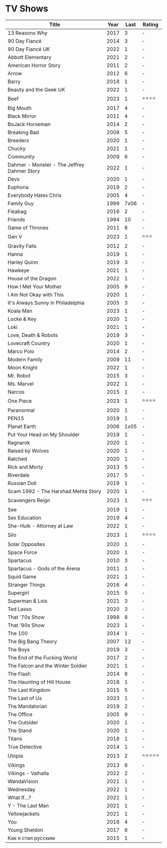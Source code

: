 # TV Shows

|Title|Year|Last|Rating|
|---|---|---|---|
|13 Reasons Why|2017|3|-|
|90 Day Fiancé|2014|3|-|
|90 Day Fiancé UK|2022|1|-|
|Abbott Elementary|2021|2|-|
|American Horror Story|2011|2|-|
|Arrow|2012|6|-|
|Barry|2018|1|-|
|Beauty and the Geek UK|2022|1|-|
|Beef|2023|1|⭐⭐⭐⭐|
|Big Mouth|2017|4|-|
|Black Mirror|2011|4|-|
|BoJack Horseman|2014|2|-|
|Breaking Bad|2008|5|-|
|Breeders|2020|1|-|
|Chucky|2021|1|-|
|Community|2009|6|-|
|Dahmer - Monster - The Jeffrey Dahmer Story|2022|1|-|
|Devs|2020|1|-|
|Euphoria|2019|2|-|
|Everybody Hates Chris|2005|4|-|
|Family Guy|1999|7x06|-|
|Fleabag|2016|2|-|
|Friends|1994|10|-|
|Game of Thrones|2011|8|-|
|Gen V|2023|1|⭐⭐⭐|
|Gravity Falls|2012|2|-|
|Hanna|2019|1|-|
|Harley Quinn|2019|3|-|
|Hawkeye|2021|1|-|
|House of the Dragon|2022|1|-|
|How I Met Your Mother|2005|9|-|
|I Am Not Okay with This|2020|1|-|
|It's Always Sunny in Philadelphia|2005|3|-|
|Koala Man|2023|1|-|
|Locke & Key|2020|1|-|
|Loki|2021|1|-|
|Love, Death & Robots|2019|3|-|
|Lovecraft Country|2020|1|-|
|Marco Polo|2014|2|-|
|Modern Family|2009|11|-|
|Moon Knight|2022|1|-|
|Mr. Robot|2015|3|-|
|Ms. Marvel|2022|1|-|
|Narcos|2015|1|-|
|One Piece|2023|1|⭐⭐⭐⭐|
|Paranormal|2020|1|-|
|PEN15|2019|1|-|
|Planet Earth|2006|1x05|-|
|Put Your Head on My Shoulder|2019|1|-|
|Ragnarok|2020|1|-|
|Raised by Wolves|2020|1|-|
|Ratched|2020|1|-|
|Rick and Morty|2013|5|-|
|Riverdale|2017|5|-|
|Russian Doll|2019|1|-|
|Scam 1992 - The Harshad Mehta Story|2020|1|-|
|Scavengers Reign|2023|1|⭐⭐⭐|
|See|2019|1|-|
|Sex Education|2019|4|-|
|She-Hulk - Attorney at Law|2022|1|-|
|Silo|2023|1|⭐⭐⭐⭐|
|Solar Opposites|2020|1|-|
|Space Force|2020|1|-|
|Spartacus|2010|3|-|
|Spartacus - Gods of the Arena|2011|1|-|
|Squid Game|2021|1|-|
|Stranger Things|2016|4|-|
|Supergirl|2015|5|-|
|Superman & Lois|2021|3|-|
|Ted Lasso|2020|3|-|
|That '70s Show|1998|8|-|
|That '90s Show|2023|1|-|
|The 100|2014|1|-|
|The Big Bang Theory|2007|12|-|
|The Boys|2019|3|-|
|The End of the Fucking World|2017|2|-|
|The Falcon and the Winter Soldier|2021|1|-|
|The Flash|2014|8|-|
|The Haunting of Hill House|2018|1|-|
|The Last Kingdom|2015|5|-|
|The Last of Us|2023|1|-|
|The Mandalorian|2019|2|-|
|The Office|2005|9|-|
|The Outsider|2020|1|-|
|The Stand|2020|1|-|
|Titans|2018|1|-|
|True Detective|2014|1|-|
|Utopia|2013|2|⭐⭐⭐⭐⭐|
|Vikings|2013|6|-|
|Vikings - Valhalla|2022|2|-|
|WandaVision|2021|1|-|
|Wednesday|2022|1|-|
|What If...?|2021|1|-|
|Y - The Last Man|2021|1|-|
|Yellowjackets|2021|1|-|
|You|2018|4|-|
|Young Sheldon|2017|6|-|
|Как я стал русским|2015|1|-|
